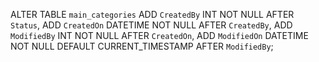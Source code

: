 ALTER TABLE `main_categories`  ADD `CreatedBy` INT NOT NULL  AFTER `Status`,  ADD `CreatedOn` DATETIME NOT NULL  AFTER `CreatedBy`,  ADD `ModifiedBy` INT NOT NULL  AFTER `CreatedOn`,  ADD `ModifiedOn` DATETIME NOT NULL DEFAULT CURRENT_TIMESTAMP  AFTER `ModifiedBy`;
